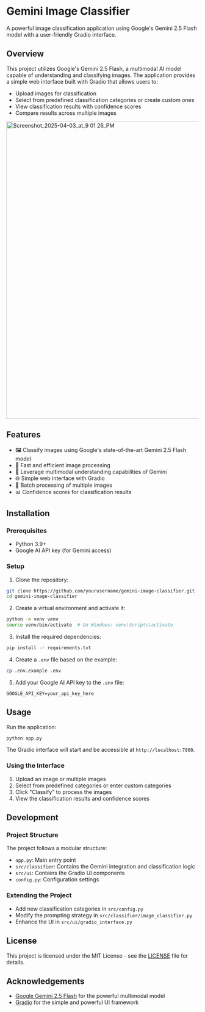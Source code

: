 # Gemini Image Classifier

A powerful image classification application using Google's Gemini 2.5 Flash model with a user-friendly Gradio interface.

## Overview

This project utilizes Google's Gemini 2.5 Flash, a multimodal AI model capable of understanding and classifying images. The application provides a simple web interface built with Gradio that allows users to:

- Upload images for classification
- Select from predefined classification categories or create custom ones
- View classification results with confidence scores
- Compare results across multiple images
<img width="779" alt="Screenshot_2025-04-03_at_9 01 26_PM" src="https://github.com/user-attachments/assets/09c6c0af-cc11-48b0-9b82-9100fa45ada5" />


## Features

- 🖼️ Classify images using Google's state-of-the-art Gemini 2.5 Flash model
- 🚀 Fast and efficient image processing
- 🧠 Leverage multimodal understanding capabilities of Gemini
- 🌐 Simple web interface with Gradio
- 🔄 Batch processing of multiple images
- 📊 Confidence scores for classification results

## Installation

### Prerequisites

- Python 3.9+
- Google AI API key (for Gemini access)

### Setup

1. Clone the repository:
```bash
git clone https://github.com/yourusername/gemini-image-classifier.git
cd gemini-image-classifier
```

2. Create a virtual environment and activate it:
```bash
python -m venv venv
source venv/bin/activate  # On Windows: venv\Scripts\activate
```

3. Install the required dependencies:
```bash
pip install -r requirements.txt
```

4. Create a `.env` file based on the example:
```bash
cp .env.example .env
```

5. Add your Google AI API key to the `.env` file:
```
GOOGLE_API_KEY=your_api_key_here
```

## Usage

Run the application:

```bash
python app.py
```

The Gradio interface will start and be accessible at `http://localhost:7860`.

### Using the Interface

1. Upload an image or multiple images
2. Select from predefined categories or enter custom categories
3. Click "Classify" to process the images
4. View the classification results and confidence scores

## Development

### Project Structure

The project follows a modular structure:
- `app.py`: Main entry point
- `src/classifier`: Contains the Gemini integration and classification logic
- `src/ui`: Contains the Gradio UI components
- `config.py`: Configuration settings

### Extending the Project

- Add new classification categories in `src/config.py`
- Modify the prompting strategy in `src/classifier/image_classifier.py`
- Enhance the UI in `src/ui/gradio_interface.py`

## License

This project is licensed under the MIT License - see the [LICENSE](LICENSE) file for details.

## Acknowledgements

- [Google Gemini 2.5 Flash](https://deepmind.google/technologies/gemini/flash/) for the powerful multimodal model
- [Gradio](https://gradio.app/) for the simple and powerful UI framework



